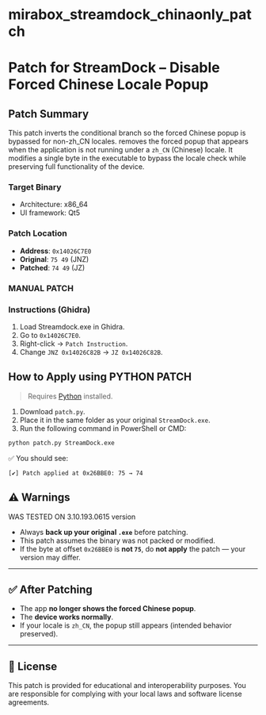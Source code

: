 # mirabox_streamdock_chinaonly_patch
# Patch for StreamDock – Disable Forced Chinese Locale Popup

## Patch Summary
This patch inverts the conditional branch so the forced Chinese popup is bypassed for non-zh_CN locales.
removes the forced popup that appears when the application is not running under a `zh_CN` (Chinese) locale. It modifies a single byte in the executable to bypass the locale check while preserving full functionality of the device.

### Target Binary
- Architecture: x86_64
- UI framework: Qt5

### Patch Location
- **Address**: `0x14026C7E0`
- **Original**: `75 49` (JNZ)
- **Patched**: `74 49` (JZ)
  
### MANUAL PATCH
### Instructions (Ghidra)
1. Load Streamdock.exe in Ghidra.
2. Go to `0x14026C7E0`.
3. Right-click → `Patch Instruction`.
4. Change `JNZ 0x14026C82B` → `JZ 0x14026C82B`.


## How to Apply using PYTHON PATCH

> Requires [Python](https://www.python.org/downloads/) installed.

1. Download `patch.py`.
2. Place it in the same folder as your original `StreamDock.exe`.
3. Run the following command in PowerShell or CMD:

```bash
python patch.py StreamDock.exe
```

✅ You should see:

```
[✔] Patch applied at 0x26BBE0: 75 → 74
```


## ⚠️ Warnings

WAS TESTED ON 3.10.193.0615 version
* Always **back up your original `.exe`** before patching.
* This patch assumes the binary was not packed or modified.
* If the byte at offset `0x26BBE0` is **not `75`**, do **not apply** the patch — your version may differ.

---

## ✅ After Patching

* The app **no longer shows the forced Chinese popup**.
* The **device works normally**.
* If your locale is `zh_CN`, the popup still appears (intended behavior preserved).

---

## 📜 License

This patch is provided for educational and interoperability purposes. You are responsible for complying with your local laws and software license agreements.


